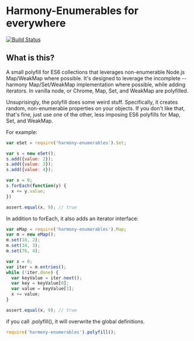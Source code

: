 # Harmony-Enumerables for everywhere

[![Build Status](https://secure.travis-ci.org/oconnore/harmony-enumerables.png?branch=master)](http://travis-ci.org/oconnore/harmony-enumerables)

## What is this?

  A small polyfill for ES6 collections that leverages non-enumerable Node.js Map/WeakMap where possible. It's designed to leverage the incomplete --harmony Map/Set/WeakMap implementation where possible, while adding iterators. In vanilla node, or Chrome, Map, Set, and WeakMap are polyfilled.

  Unsuprisingly, the polyfill does some weird stuff. Specifically, it creates random, non-enumerable properties on your objects. If you don't like that, that's fine, just use one of the other, less imposing ES6 polyfills for Map, Set, and WeakMap.

For example:

```javascript
var eSet = require('harmony-enumerables').Set;

var s = new eSet();
s.add({value: 2});
s.add({value: 3});
s.add({value: 4});

var x = 0;
s.forEach(function(y) {
  x += y.value;
})

assert.equal(x, 9); // true
```

In addition to forEach, it also adds an iterator interface:

```javascript
var eMap = require('harmony-enumerables').Map;
var m = new eMap();
m.set(18, 2);
m.set(34, 3);
m.set(76, 4);

var x = 0;
var iter = m.entries();
while (!iter.done) {
  var keyValue = iter.next();
  var key = keyValue[0];
  var value = keyValue[1];
  x += value;
}

assert.equal(x, 9); // true
```

if you call .polyfill(), it will overwrite the global definitions.
```javascript
require('harmony-enumerables').polyfill();
```

